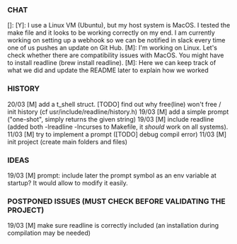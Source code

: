 ### CHAT

[]:
[Y]: I use a Linux VM (Ubuntu), but my host system is MacOS. I tested the make file and it looks to be working correctly on my end. I am currently working on setting up a webhook so we can be notified in slack every time one of us pushes an update on Git Hub.
[M]: I'm working on Linux. Let's check whether there are compatibility issues with MacOS. You might have to install readline (brew install readline).
[M]: Here we can keep track of what we did and update the README later to explain how we worked

### HISTORY

20/03 [M] add a t_shell struct. [TODO] find out why free(line) won't free / init history (cf usr/include/readline/history.h)
19/03 [M] add a simple prompt ("one-shot", simply returns the given string)
19/03 [M] include readline (added both -lreadline -lncurses to Makefile, it *should* work on all systems).
11/03 [M] try to implement a prompt ([TODO] debug compil error)
11/03 [M] init project (create main folders and files)

### IDEAS
19/03 [M] prompt: include later the prompt symbol as an env variable at startup? It would allow to modify it easily.

### POSTPONED ISSUES (MUST CHECK BEFORE VALIDATING THE PROJECT)
19/03 [M] make sure readline is correctly included (an installation during compilation may be needed)



